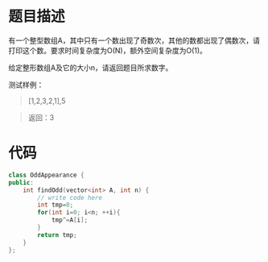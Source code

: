 # 题目描述
有一个整型数组A，其中只有一个数出现了奇数次，其他的数都出现了偶数次，请打印这个数。要求时间复杂度为O(N)，额外空间复杂度为O(1)。

给定整形数组A及它的大小n，请返回题目所求数字。

测试样例：
> [1,2,3,2,1],5

> 返回：3

# 代码
```cpp
class OddAppearance {
public:
    int findOdd(vector<int> A, int n) {
        // write code here
        int tmp=0;
        for(int i=0; i<n; ++i){
            tmp^=A[i];
        }
        return tmp;
    }
};
```
